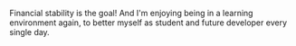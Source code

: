 Financial stability is the goal! And I'm enjoying being in a learning environment again, to better myself as student and future developer every single day.
